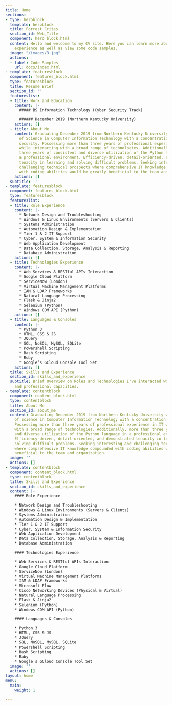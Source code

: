 ```yaml
---
title: Home
sections:
- type: heroblock
  template: heroblock
  title: Forrest Crites
  section_id: Web_Title
  component: hero_block.html
  content: Hello and welcome to my CV site. Here you can learn more about my professional
    experience as well as view some code samples.
  image: "/images/3.jpg"
  actions:
  - label: Code Samples
    url: docs/index.html
- template: featuresblock
  component: features_block.html
  type: featuresblock
  title: Resume Brief
  section_id: ''
  featureslist:
  - title: Work and Education
    content: |-
      ##### BS Information Technology (Cyber Security Track)

      ###### December 2019 (Northern Kentucky University)
    actions: []
  - title: About Me
    content: Graduating December 2019 from Northern Kentucky University with a Bachelor
      of Science in Computer Information Technology with a concentration in Cyber
      security. Possessing more than three years of professional experience in IT
      while interacting with a broad range of technologies. Additionally, more than
      three years of consistent and diverse utilization of the Python language in
      a professional environment. Efficiency-driven, detail-oriented, and demonstrated
      tenacity in learning and solving difficult problems. Seeking interesting and
      challenging technical prospects where comprehensive IT knowledge compounded
      with coding abilities would be greatly beneficial to the team and organization.
    actions: []
  subtitle: ''
- template: featuresblock
  component: features_block.html
  type: featuresblock
  featureslist:
  - title: Role Experience
    content: |-
      * Network Design and Troubleshooting
      * Windows & Linux Environments (Servers & Clients)
      * Systems Administration
      * Automation Design & Implementation
      * Tier 1 & 2 IT Support
      * Cyber, System & Information Security
      * Web Application Development
      * Data Collection, Storage, Analysis & Reporting
      * Database Administration
    actions: []
  - title: Technologies Experience
    content: |-
      * Web Services & RESTful APIs Interaction
      * Google Cloud Platform
      * ServiceNow (London)
      * Virtual Machine Management Platforms
      * IAM & LDAP Frameworks
      * Natural Language Processing
      * Flask & Jinja2
      * Selenium (Python)
      * Windows COM API (Python)
    actions: []
  - title: Languages & Consoles
    content: |-
      * Python 3
      * HTML, CSS & JS
      * JQuery
      * SQL, NoSQL, MySQL, SQLite
      * Powershell Scripting
      * Bash Scripting
      * Ruby
      * Google’s GCloud Console Tool Set
    actions: []
  title: Skills and Experience
  section_id: skills_and_experience
  subtitle: Brief Overview on Roles and Technologies I've interacted with in academic
    and professional capacities.
- template: contentblock
  component: content_block.html
  type: contentblock
  title: About Me
  section_id: about_me
  content: Graduating December 2019 from Northern Kentucky University with a Bachelor
    of Science in Computer Information Technology with a concentration in Cyber security.
    Possessing more than three years of professional experience in IT while interacting
    with a broad range of technologies. Additionally, more than three years of consistent
    and diverse utilization of the Python language in a professional environment.
    Efficiency-driven, detail-oriented, and demonstrated tenacity in learning and
    solving difficult problems. Seeking interesting and challenging technical prospects
    where comprehensive IT knowledge compounded with coding abilities would be greatly
    beneficial to the team and organization.
  image: ''
  actions: []
- template: contentblock
  component: content_block.html
  type: contentblock
  title: Skills and Experience
  section_id: skills_and_experience
  content: |-
    #### Role Experience

    * Network Design and Troubleshooting
    * Windows & Linux Environments (Servers & Clients)
    * Systems Administration
    * Automation Design & Implementation
    * Tier 1 & 2 IT Support
    * Cyber, System & Information Security
    * Web Application Development
    * Data Collection, Storage, Analysis & Reporting
    * Database Administration

    #### Technologies Experience

    * Web Services & RESTful APIs Interaction
    * Google Cloud Platform
    * ServiceNow (London)
    * Virtual Machine Management Platforms
    * IAM & LDAP Frameworks
    * Microsoft Flow
    * Cisco Networking Devices (Physical & Virtual)
    * Natural Language Processing
    * Flask & Jinja2
    * Selenium (Python)
    * Windows COM API (Python)

    #### Languages & Consoles

    * Python 3
    * HTML, CSS & JS
    * JQuery
    * SQL, NoSQL, MySQL, SQLite
    * Powershell Scripting
    * Bash Scripting
    * Ruby
    * Google's GCloud Console Tool Set
  image: ''
  actions: []
layout: home
menu:
  main:
    weight: 1

---
```

